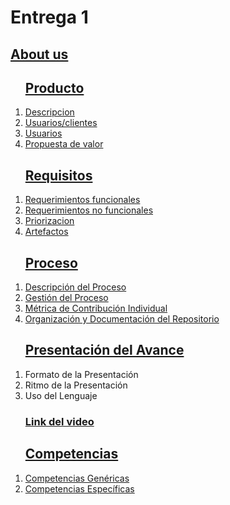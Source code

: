 <html>
<body>

<h1>Entrega 1</h1>

<h2><a href="https://github.com/ValeAranda/FisProyecto23/blob/Entrega-1/Nombres_Presentación.md">About us</a></h2>

<ol>
<h2><a href="https://github.com/ValeAranda/FisProyecto23/tree/Entrega-1/Producto">Producto</a></h2>
    <li><a href="https://github.com/ValeAranda/FisProyecto23/blob/Entrega-1/Producto/Descripcion.md"> Descripcion </a></li>
    <li><a href="https://github.com/ValeAranda/FisProyecto23/blob/Entrega-1/Producto/Usuarios.md"> Usuarios/clientes </a></li>
    <li><a href="https://github.com/ValeAranda/FisProyecto23/blob/Entrega-1/Producto/Usuarios.md"> Usuarios </a></li>
    <li><a href="https://github.com/ValeAranda/FisProyecto23/blob/Entrega-1/Producto/Propuesta.md">Propuesta de valor </a></li>
</ol>

<ol>
<h2><a href="https://github.com/ValeAranda/FisProyecto23/tree/Entrega-1/Requisitos">Requisitos</a></h2>
    <li><a href="https://github.com/ValeAranda/FisProyecto23/blob/Entrega-1/Requisitos/Requerimientos.md#requerimientos-funcionales">Requerimientos funcionales</a></li>
    <li><a href="https://github.com/ValeAranda/FisProyecto23/blob/Entrega-1/Requisitos/Requerimientos.md#requerimientos-no-funcionales">Requerimientos no funcionales</a></li>
    <li><a href="https://github.com/ValeAranda/FisProyecto23/blob/Entrega-1/Requisitos/Requerimientos.md">Priorizacion</a></li>
    <li><a href="https://github.com/ValeAranda/FisProyecto23/blob/Entrega-1/Requisitos/Historia%20de%20usuario.md">Artefactos</a></li>
</ol>

<ol>
<h2><a href="Por completar">Proceso</a></h2>
    <li><a href="Por completar">Descripción del Proceso</a></li>
    <li><a href="Por completar">Gestión del Proceso</a></li>
    <li><a href="Por completar">Métrica de Contribución Individual</a></li>
    <li><a href="Por completar">Organización y Documentación del Repositorio</a></li>
</ol>

<ol>
<h2><a href="Por completar">Presentación del Avance</a></h2>
    <li>Formato de la Presentación</li>
    <li>Ritmo de la Presentación</li>
    <li>Uso del Lenguaje</li>
    <h3><a href="Por completar">Link del video</a></h3>
</ol>
   
<ol>
<h2><a href="https://github.com/ValeAranda/FisProyecto23/tree/Entrega-1/Competencias">Competencias</a></h2>
    <li><a href="https://github.com/ValeAranda/FisProyecto23/blob/Entrega-1/Competencias/Competencias%20generales.md">Competencias Genéricas</a></li>
    <li><a href="https://github.com/ValeAranda/FisProyecto23/blob/Entrega-1/Competencias/Competencias%20especificas.md">Competencias Específicas</a></li>
</ol>

</body>
</html>
